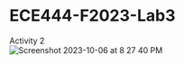 # ECE444-F2023-Lab3

Activity 2<br>
![Screenshot 2023-10-06 at 8 27 40 PM](https://github.com/Peteredwardj/ECE444-F2023-Lab1/assets/51882829/5f033c5c-e0f6-4ad5-94cf-aa8a5b3c3c8b)
